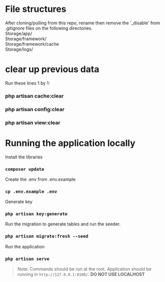 # File structures
After cloning/pulling from this repo, rename then remove the '_disable' from .gitignore files on the following directories.
<br />
Storage/app/ <br />
Storage/framework/ <br />
Storage/framework/cache <br />
Storage/logs/ <br /> 
            

# clear up previous data
Run these lines 1 by 1:
### php artisan cache:clear
### php artisan config:clear
### php artisan view:clear


# Running the application locally
Install the libraries
### `composer update`


Create the .env from .env.example
### `cp .env.example .env`


Generate key
### `php artisan key:generate`



Run the migration to generate tables and run the seeder. 
### `php artisan migrate:fresh --seed`


Run the application 
### `php artisan serve`

> Note: Commands should be run at the root. Application should be running in `http://127.0.0.1:8100/`. **DO NOT USE LOCALHOST**
